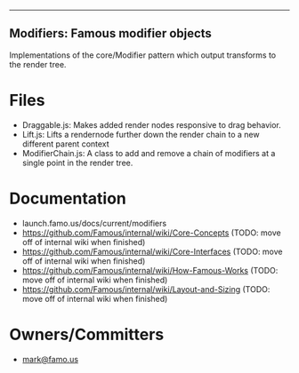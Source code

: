 -----------------------------------
Modifiers: Famous modifier objects
-----------------------------------

Implementations of the core/Modifier pattern which output transforms to the render tree.

# Files
- Draggable.js: Makes added render nodes responsive to drag behavior.
- Lift.js: Lifts a rendernode further down the render chain to a new different parent context
- ModifierChain.js: A class to add and remove a chain of modifiers at a single point in the render tree.

# Documentation
- launch.famo.us/docs/current/modifiers
- https://github.com/Famous/internal/wiki/Core-Concepts (TODO: move off of internal wiki when finished)
- https://github.com/Famous/internal/wiki/Core-Interfaces  (TODO: move off of internal wiki when finished)
- https://github.com/Famous/internal/wiki/How-Famous-Works (TODO: move off of internal wiki when finished)
- https://github.com/Famous/internal/wiki/Layout-and-Sizing (TODO: move off of internal wiki when finished)

# Owners/Committers
- mark@famo.us

